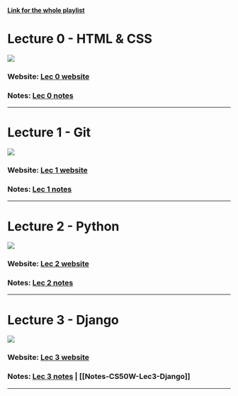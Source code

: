 **[Link for the whole playlist](https://youtube.com/playlist?list=PLhQjrBD2T380xvFSUmToMMzERZ3qB5Ueu&si=Y4JFlF-k3IdynO34)**
# Lecture 0 - HTML & CSS
![](https://youtu.be/zFZrkCIc2Oc?si=va8yPJXi_Lgr6S7P)
### Website: [Lec 0 website](https://cs50.harvard.edu/web/2020/weeks/0/)
### Notes: [Lec 0 notes](https://cs50.harvard.edu/web/2020/notes/0/) 
---
# Lecture 1 - Git
![](https://youtu.be/NcoBAfJ6l2Q?si=ihf2sYxmVJ_Jpf-d)
### Website: [Lec 1 website](https://cs50.harvard.edu/web/2020/weeks/1/)
### Notes: [Lec 1 notes](https://cs50.harvard.edu/web/2020/notes/1/)
---
# Lecture 2 - Python
![](https://youtu.be/EOLPQdVj5Ac?si=jRLH6_-8ngMvLehp)
### Website: [Lec 2 website](https://cs50.harvard.edu/web/2020/weeks/2/)
### Notes: [Lec 2 notes](https://cs50.harvard.edu/web/2020/notes/2/)
---
# Lecture 3 - Django
![](https://youtu.be/w8q0C-C1js4?si=PD_beWaBYaxMX6yA)
### Website: [Lec 3 website](https://cs50.harvard.edu/web/2020/weeks/3/)
### Notes: [Lec 3 notes](https://cs50.harvard.edu/web/2020/notes/3/) | [[Notes-CS50W-Lec3-Django]]
---
